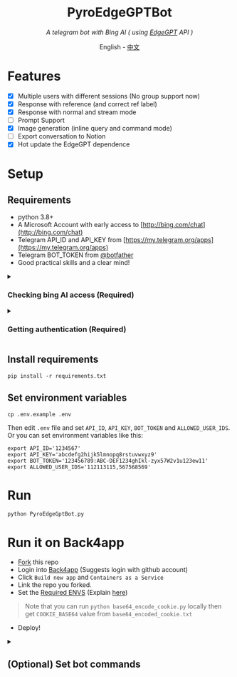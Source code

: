 <div align="center">

# PyroEdgeGPTBot
_A telegram bot with Bing AI ( using [EdgeGPT](https://github.com/acheong08/EdgeGPT) API )_

<a>English</a> -
<a href="./README_zh.md">中文</a>

</div>

# Features
- [x] Multiple users with different sessions (No group support now)
- [x] Response with reference (and correct ref label)
- [x] Response with normal and stream mode
- [ ] Prompt Support
- [x] Image generation (inline query and command mode)
- [ ] Export conversation to Notion
- [x] Hot update the EdgeGPT dependence

# Setup
## Requirements
* python 3.8+
* A Microsoft Account with early access to [http://bing.com/chat](http://bing.com/chat)
* Telegram API_ID and API_KEY from [https://my.telegram.org/apps](https://my.telegram.org/apps)
* Telegram BOT_TOKEN from [@botfather](https://t.me/botfather)
* Good practical skills and a clear mind!

<details>
  <summary>

### Checking bing AI access (Required)

  </summary>

- Install the latest version of Microsoft Edge
- Alternatively, you can use any browser and set the user-agent to look like you're using Edge. You can do this easily with an extension like "User-Agent Switcher and Manager" for [Chrome](https://chrome.google.com/webstore/detail/user-agent-switcher-and-m/bhchdcejhohfmigjafbampogmaanbfkg) and [Firefox](https://addons.mozilla.org/en-US/firefox/addon/user-agent-string-switcher/).
- Open [bing.com/chat](https://bing.com/chat)
- If you see a chat feature, you are good to go

</details>


<details>
  <summary>

### Getting authentication (Required)

  </summary>

- Install the cookie editor extension for [Chrome](https://chrome.google.com/webstore/detail/cookie-editor/hlkenndednhfkekhgcdicdfddnkalmdm) or [Firefox](https://addons.mozilla.org/en-US/firefox/addon/cookie-editor/) or [Edge](https://microsoftedge.microsoft.com/addons/detail/cookieeditor/neaplmfkghagebokkhpjpoebhdledlfi)
- Go to [`bing.com`](https://bing.com/)
- Open the extension
- Click "Export" on the bottom right, then "Export as JSON" (This saves your cookies to clipboard)
- Paste your cookies into a file `./cookie.json` (The filename depends on your `.env` settings)

</details>

## Install requirements
```shell
pip install -r requirements.txt
```

## Set environment variables
```shell
cp .env.example .env
```
Then edit `.env` file and set `API_ID`, `API_KEY`, `BOT_TOKEN` and `ALLOWED_USER_IDS`. Or you can set environment variables like this:
```shell
export API_ID='1234567'
export API_KEY='abcdefg2hijk5lmnopq8rstuvwxyz9'
export BOT_TOKEN='123456789:ABC-DEF1234ghIkl-zyx57W2v1u123ew11'
export ALLOWED_USER_IDS='112113115,567568569'
```

# Run
```shell
python PyroEdgeGptBot.py
```

# Run it on Back4app
* [Fork](https://github.com/tom-snow/PyroEdgeGPTBot/fork) this repo
* Login into [Back4app](https://www.back4app.com/login) (Suggests login with github account)
* Click `Build new app` and `Containers as a Service`
* Link the repo you forked.
* Set the [Required ENVS](./Dockerfile#L7-L11) (Explain [here](./.env.example#L4-L12))
> Note that you can run `python base64_encode_cookie.py` locally then get `COOKIE_BASE64` value from `base64_encoded_cookie.txt`
* Deploy!


<details>
  <summary>

## (Optional) Set bot commands

  </summary>

- Contact [@botfather](https://t.me/botfather)
- Send `/mybots` then select your bot and click `Edit Bot` -> `Edit Commands`
- Paste below and send.
```
start - Start the bot!
help - Get help
reset - Reset the bot
new - Create new conversation
switch - Switch the conversation style
interval - Set edit interval
suggest_mode - Set the suggest mode
image_gen - Generate images
update - Update the EdgeGPT dependence
```

</details>


